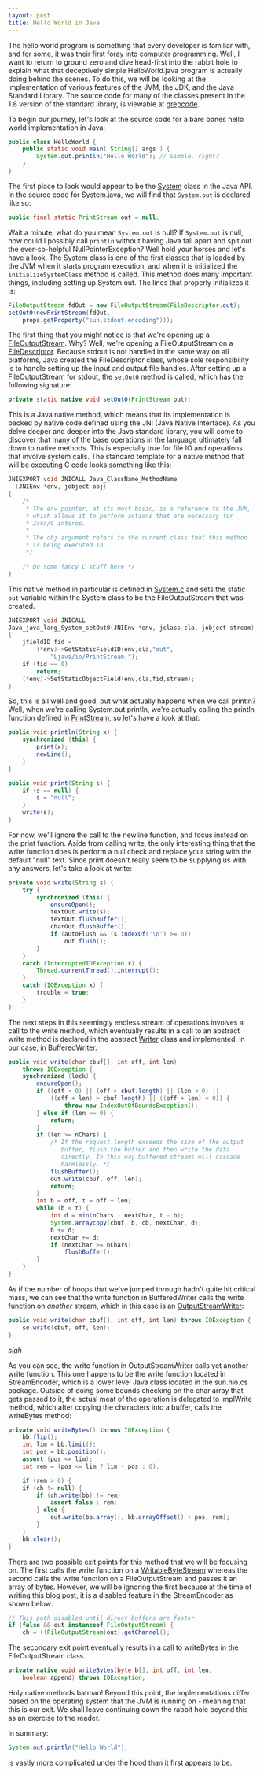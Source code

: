 ```yaml
---
layout: post
title: Hello World in Java
---
```


The hello world program is something that every developer is familiar with, and for some, it was their first foray into computer programming. Well, I want to return to ground zero and dive head-first into the rabbit hole to explain what that deceptively simple HelloWorld.java program is actually doing behind the scenes. To do this, we will be looking at the implementation of various features of the JVM, the JDK, and the Java Standard Library. The source code for many of the classes present in the 1.8 version of the standard library, is viewable at [grepcode](http://grepcode.com/).

To begin our journey, let's look at the source code for a bare bones hello world implementation in Java:

```java
public class HelloWorld {
    public static void main( String[] args ) {
        System.out.println("Hello World"); // Simple, right?
    }
}
```

The first place to look would appear to be the [System](http://docs.oracle.com/javase/8/docs/api/java/lang/System.html) class in the Java API. In the source code for System.java, we will find that ```System.out``` is declared like so:

```java
public final static PrintStream out = null;
```

Wait a minute, what do you mean ```System.out``` is null? If ```System.out``` is null, how could I possibly call ```println``` without having Java fall apart and spit out the ever-so-helpful NullPointerException? Well hold your horses and let's have a look. The System class is one of the first classes that is loaded by the JVM when it starts program execution, and when it is initialized the ```initializeSystemClass``` method is called. This method does many important things, including setting up System.out. The lines that properly initializes it is:

```java
FileOutputStream fdOut = new FileOutputStream(FileDescriptor.out);
setOut0(newPrintStream(fdOut,
    props.getProperty("sun.stdout.encoding")));
```
The first thing that you might notice is that we're opening up a [FileOutputStream](http://docs.oracle.com/javase/8/docs/api/java/io/FileOutputStream.html). Why? Well, we're opening a FileOutputStream on a [FileDescriptor](http://docs.oracle.com/javase/8/docs/api/java/io/FileDescriptor.html). Because stdout is not handled in the same way on all platforms, Java created the FileDescriptor class, whose sole responsibility is to handle setting up the input and output file handles. After setting up a FileOutputStream for stdout, the ```setOut0``` method is called, which has the following signature:

```java
private static native void setOut0(PrintStream out);
```

This is a Java native method, which means that its implementation is backed by native code defined using the JNI (Java Native Interface). As you delve deeper and deeper into the Java standard library, you will come to discover that many of the base operations in the language ultimately fall down to native methods. This is especially true for file IO and operations that involve system calls. The standard template for a native method that will be executing C code looks something like this:

```C
JNIEXPORT void JNICALL Java_ClassName_MethodName
  (JNIEnv *env, jobject obj)
{
    /*
     * The env pointer, at its most basic, is a reference to the JVM,
     * which allows it to perform actions that are necessary for
     * Java/C interop.
     *
     * The obj argument refers to the current class that this method
     * is being executed in.
     */

    /* Do some fancy C stuff here */
}
```


This native method in particular is defined in [System.c](http://hg.openjdk.java.net/jdk8/jdk8/jdk/file/687fd7c7986d/src/share/native/java/lang/System.c#l437) and sets the static ```out``` variable within the System class to be the FileOutputStream that was created.

```C
JNIEXPORT void JNICALL
Java_java_lang_System_setOut0(JNIEnv *env, jclass cla, jobject stream)
{
    jfieldID fid =
        (*env)->GetStaticFieldID(env,cla,"out",
            "Ljava/io/PrintStream;");
    if (fid == 0)
        return;
    (*env)->SetStaticObjectField(env,cla,fid,stream);
}
```

So, this is all well and good, but what actually happens when we call println? Well, when we're calling System.out.println, we're actually calling the println function defined in [PrintStream](http://docs.oracle.com/javase/8/docs/api/java/io/PrintStream.html), so let's have a look at that:

```java
public void println(String x) {
    synchronized (this) {
        print(x);
        newLine();
    }
}

public void print(String s) {
    if (s == null) {
        s = "null";
    }
    write(s);
}
```

For now, we'll ignore the call to the newline function, and focus instead on the print function. Aside from calling write, the only interesting thing that the write function does is perform a null check and replace your string with the default "null" text. Since print doesn't really seem to be supplying us with any answers, let's take a look at write:

```java
private void write(String s) {
    try {
        synchronized (this) {
            ensureOpen();
            textOut.write(s);
            textOut.flushBuffer();
            charOut.flushBuffer();
            if (autoFlush && (s.indexOf('\n') >= 0))
                out.flush();
        }
    }
    catch (InterruptedIOException x) {
        Thread.currentThread().interrupt();
    }
    catch (IOException x) {
        trouble = true;
    }
}
```

The next steps in this seemingly endless stream of operations involves a call to the write method, which eventually results in a call to an abstract write method is declared in the abstract [Writer](http://docs.oracle.com/javase/8/docs/api/java/io/Writer.html) class and implemented, in our case, in [BufferedWriter](http://docs.oracle.com/javase/8/docs/api/java/io/BufferedWriter.html).

```java
public void write(char cbuf[], int off, int len)
    throws IOException {
    synchronized (lock) {
        ensureOpen();
        if ((off < 0) || (off > cbuf.length) || (len < 0) ||
            ((off + len) > cbuf.length) || ((off + len) < 0)) {
                throw new IndexOutOfBoundsException();
        } else if (len == 0) {
            return;
        }
        if (len >= nChars) {
            /* If the request length exceeds the size of the output
               buffer, flush the buffer and then write the data
               directly. In this way buffered streams will cascade
               harmlessly. */
            flushBuffer();
            out.write(cbuf, off, len);
            return;
        }
        int b = off, t = off + len;
        while (b < t) {
            int d = min(nChars - nextChar, t - b);
            System.arraycopy(cbuf, b, cb, nextChar, d);
            b += d;
            nextChar += d;
            if (nextChar >= nChars)
                flushBuffer();
        }
    }
}
```

As if the number of hoops that we've jumped through hadn't quite hit critical mass, we can see that the write function in BufferedWriter calls the write function on _another_ stream, which in this case is an [OutputStreamWriter](http://docs.oracle.com/javase/8/docs/api/java/io/OutputStreamWriter.html):

```java
public void write(char cbuf[], int off, int len) throws IOException {
    se.write(cbuf, off, len);
}
```

_sigh_

As you can see, the write function in OutputStreamWriter calls yet another write function. This one happens to be the write function located in StreamEncoder, which is a lower level Java class located in the sun.nio.cs package. Outside of doing some bounds checking on the char array that gets passed to it, the actual meat of the operation is delegated to implWrite method, which after copying the characters into a buffer, calls the writeBytes method:

```java
private void writeBytes() throws IOException {
    bb.flip();
    int lim = bb.limit();
    int pos = bb.position();
    assert (pos <= lim);
    int rem = (pos <= lim ? lim - pos : 0);

    if (rem > 0) {
    if (ch != null) {
        if (ch.write(bb) != rem)
            assert false : rem;
        } else {
            out.write(bb.array(), bb.arrayOffset() + pos, rem);
        }
    }
    bb.clear();
}
```

There are two possible exit points for this method that we will be focusing on. The first calls the write function on a [WritableByteStream](http://docs.oracle.com/javase/8/docs/api/java/nio/channels/WritableByteChannel.html) whereas the second calls the write function on a FileOutputStream and passes it an array of bytes. However, we will be ignoring the first because at the time of writing this blog post, it is a disabled feature in the StreamEncoder as shown below:

```java
// This path disabled until direct buffers are faster
if (false && out instanceof FileOutputStream) {
    ch = ((FileOutputStream)out).getChannel();
```

The secondary exit point eventually results in a call to writeBytes in the FileOutputStream class.

```java
private native void writeBytes(byte b[], int off, int len,
    boolean append) throws IOException;
```

Holy native methods batman! Beyond this point, the implementations differ based on the operating system that the JVM is running on - meaning that this is our exit. We shall leave continuing down the rabbit hole beyond this as an exercise to the reader.

In summary:

```java
System.out.println("Hello World");
```

is vastly more complicated under the hood than it first appears to be.
